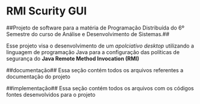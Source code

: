 RMI Scurity GUI
===============
##Projeto de software para a matéria de Programação Distribuída do 6º Semestre do curso de Análise e Desenvolvimento de Sistemas.##

Esse projeto visa o desenvolvimento de um *apolciativo desktop* utilizando a linguagem de programação Java para a configuração das políticas de segurança do **Java Remote Method Invocation (RMI)**

##documentação##
Essa seção contém todos os arquivos referentes a documentação do projeto

##implementação##
Essa seção contém todos os arquivos com os códigos fontes desenvolvidos para o projeto